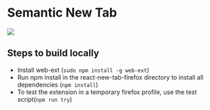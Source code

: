 # Semantic New Tab

![](https://imgur.com/download/ralU5hJ)

## Steps to build locally
* Install web-ext (`sudo npm install -g web-ext`)
* Run npm install in the react-new-tab-firefox directory to install all dependencies (`npm install`)
* To test the extension in a temporary firefox profile, use the test script(`npm run try`)
